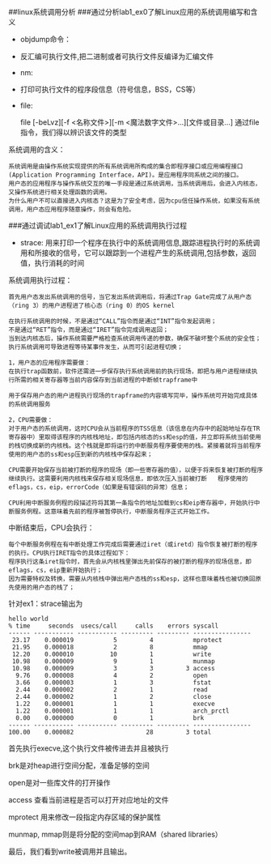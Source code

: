 ##linux系统调用分析
###通过分析lab1_ex0了解Linux应用的系统调用编写和含义
-	objdump命令：
-	反汇编可执行文件,把二进制或者可执行文件反编译为汇编文件

-	nm:
-	打印可执行文件的程序段信息（符号信息，BSS，CS等）

-	file:

	file [-beLvz][-f <名称文件>][-m <魔法数字文件>...][文件或目录...] 
	通过file指令，我们得以辨识该文件的类型

系统调用的含义：

	系统调用是由操作系统实现提供的所有系统调用所构成的集合即程序接口或应用编程接口(Application Programming Interface，API)。是应用程序同系统之间的接口。
	用户态的应用程序与操作系统交互的唯一手段是通过系统调用，当系统调用后，会进入内核态，又操作系统进行相关处理函数的调用。
	为什么用户不可以直接进入内核态？这是为了安全考虑，因为cpu信任操作系统，如果没有系统调用，用户态应用程序随意操作，则会有危险。
	
###通过调试lab1_ex1了解Linux应用的系统调用执行过程
-	strace: 用来打印一个程序在执行中的系统调用信息,跟踪进程执行时的系统调用和所接收的信号，它可以跟踪到一个进程产生的系统调用,包括参数，返回值，执行消耗的时间

系统调用执行过程：

	首先用户态发出系统调用的信号，当它发出系统调用后，将通过Trap Gate完成了从用户态（ring 3）的用户进程进了核心态（ring 0）的OS kernel
	
	在执行系统调用的时候，不是通过“CALL”指令而是通过“INT”指令发起调用；
	不是通过“RET”指令，而是通过“IRET”指令完成调用返回；
	当到达内核态后，操作系统需要严格检查系统调用传递的参数，确保不破坏整个系统的安全性；
	执行系统调用可导致进程等待某事件发生，从而可引起进程切换；
	
	1，用户态的应用程序需要做：
	在执行trap函数前，软件还需进一步保存执行系统调用前的执行现场，即把与用户进程继续执行所需的相关寄存器等当前内容保存到当前进程的中断帧trapframe中
	
	用于保存用户态的用户进程执行现场的trapframe的内容填写完毕，操作系统可开始完成具体的系统调用服务
	
	2，CPU需要做：
	对于用户态的系统调用，这时CPU会从当前程序的TSS信息（该信息在内存中的起始地址存在TR寄存器中）里取得该程序的内核栈地址，即包括内核态的ss和esp的值，并立即将系统当前使用的栈切换成新的内核栈。这个栈就是即将运行的中断服务程序要使用的栈。紧接着就将当前程序使用的用户态的ss和esp压到新的内核栈中保存起来；
	
	CPU需要开始保存当前被打断的程序的现场（即一些寄存器的值），以便于将来恢复被打断的程序继续执行。这需要利用内核栈来保存相关现场信息，即依次压入当前被打断	程序使用的eflags，cs，eip，errorCode（如果是有错误码的异常）信息；
	
	CPU利用中断服务例程的段描述符将其第一条指令的地址加载到cs和eip寄存器中，开始执行中断服务例程。这意味着先前的程序被暂停执行，中断服务程序正式开始工作。
	
中断结束后，CPU会执行：
	
	每个中断服务例程在有中断处理工作完成后需要通过iret（或iretd）指令恢复被打断的程序的执行。CPU执行IRET指令的具体过程如下：
	程序执行这条iret指令时，首先会从内核栈里弹出先前保存的被打断的程序的现场信息，即eflags，cs，eip重新开始执行；
	因为需要特权及转换，需要从内核栈中弹出用户态栈的ss和esp，这样也意味着栈也被切换回原先使用的用户态的栈了；
	
	
针对ex1：strace输出为
	
	
	hello world
	% time     seconds  usecs/call     calls    errors syscall
	------ ----------- ----------- --------- --------- ----------------
	 23.17    0.000019           5         4           mprotect
	 21.95    0.000018           2         8           mmap
	 12.20    0.000010          10         1           write
	 10.98    0.000009           9         1           munmap
	 10.98    0.000009           3         3         3 access
	  9.76    0.000008           4         2           open
	  3.66    0.000003           1         3           fstat
	  2.44    0.000002           2         1           read
	  2.44    0.000002           1         2           close
	  1.22    0.000001           1         1           execve
	  1.22    0.000001           1         1           arch_prctl
	  0.00    0.000000           0         1           brk
	------ ----------- ----------- --------- --------- ----------------
	100.00    0.000082                    28         3 total

首先执行execve,这个执行文件被传进去并且被执行

brk是对heap进行空间分配，准备足够的空间

open是对一些库文件的打开操作

access 查看当前进程是否可以打开对应地址的文件

mprotect 用来修改一段指定内存区域的保护属性

munmap, mmap则是将分配的空间map到RAM（shared libraries）

最后，我们看到write被调用并且输出。


		